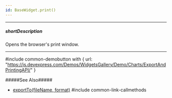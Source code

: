 ```yaml
---
id: BaseWidget.print()
---
```

---
##### shortDescription
Opens the browser's print window.

---
#include common-demobutton with {
    url: "https://js.devexpress.com/Demos/WidgetsGallery/Demo/Charts/ExportAndPrintingAPI/"
}

#####See Also#####
- [exportTo(fileName, format)](/api-reference/10%20UI%20Components/BaseWidget/3%20Methods/exportTo(fileName_format).md '{basewidgetpath}/Methods#exportTofileName_format')
#include common-link-callmethods